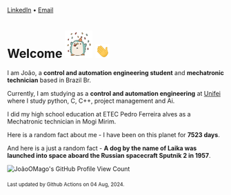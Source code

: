 [LinkedIn](https://www.linkedin.com/in/joão-pedro-gozzoli-b95641301/) &bull;
[Email](joaopedrogozzoli@gmail.com)

# Welcome <img src="happy.gif" height="64px" /> <img src="wave.gif" height="32px" />

I am João, a  **control and automation engineering student** and **mechatronic technician** based in Brazil Br.

Currently, I am studying as a **control and automation engineering** at [Unifei](https://unifei.edu.br) where I study python, C, C++, project management and Ai.

I did my high school education at ETEC Pedro Ferreira alves as a Mechatronic technician in Mogi Mirim.

Here is a random fact about me - I have been on this planet for **7523 days**.

And here is a just a random fact -  **A dog by the name of Laika was launched into space aboard the Russian spacecraft Sputnik 2 in 1957**.

![JoãoOMago's GitHub Profile View Count](https://komarev.com/ghpvc/?username=JoaoOMago)

<sub>Last updated by Github Actions on 04 Aug, 2024.</sub>
